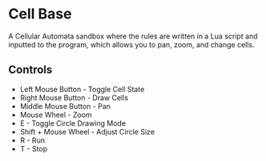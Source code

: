 # Cell Base
A Cellular Automata sandbox where the rules are written in a Lua script and inputted to the program, which allows you to pan, zoom, and change cells.

## Controls
- Left Mouse Button - Toggle Cell State
- Right Mouse Button - Draw Cells
- Middle Mouse Button - Pan
- Mouse Wheel - Zoom
- E - Toggle Circle Drawing Mode
- Shift + Mouse Wheel - Adjust Circle Size
- R - Run
- T - Stop
